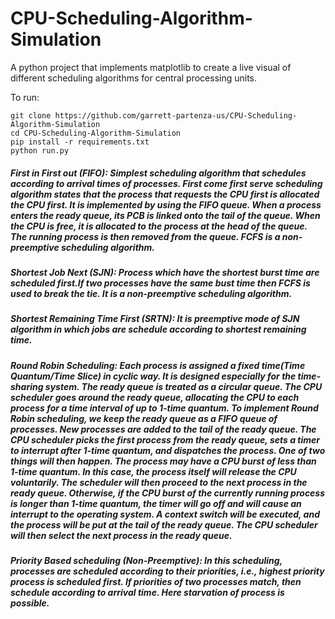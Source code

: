 # CPU-Scheduling-Algorithm-Simulation

A python project that implements matplotlib to create a live visual of different scheduling algorithms for central processing units. 

To run:
```
git clone https://github.com/garrett-partenza-us/CPU-Scheduling-Algorithm-Simulation
cd CPU-Scheduling-Algorithm-Simulation
pip install -r requirements.txt
python run.py
```

##### First in First out (FIFO): Simplest scheduling algorithm that schedules according to arrival times of processes. First come first serve scheduling algorithm states that the process that requests the CPU first is allocated the CPU first. It is implemented by using the FIFO queue. When a process enters the ready queue, its PCB is linked onto the tail of the queue. When the CPU is free, it is allocated to the process at the head of the queue. The running process is then removed from the queue. FCFS is a non-preemptive scheduling algorithm.

##### Shortest Job Next (SJN): Process which have the shortest burst time are scheduled first.If two processes have the same bust time then FCFS is used to break the tie. It is a non-preemptive scheduling algorithm.

##### Shortest Remaining Time First (SRTN): It is preemptive mode of SJN algorithm in which jobs are schedule according to shortest remaining time.

##### Round Robin Scheduling: Each process is assigned a fixed time(Time Quantum/Time Slice) in cyclic way. It is designed especially for the time-sharing system. The ready queue is treated as a circular queue. The CPU scheduler goes around the ready queue, allocating the CPU to each process for a time interval of up to 1-time quantum. To implement Round Robin scheduling, we keep the ready queue as a FIFO queue of processes. New processes are added to the tail of the ready queue. The CPU scheduler picks the first process from the ready queue, sets a timer to interrupt after 1-time quantum, and dispatches the process. One of two things will then happen. The process may have a CPU burst of less than 1-time quantum. In this case, the process itself will release the CPU voluntarily. The scheduler will then proceed to the next process in the ready queue. Otherwise, if the CPU burst of the currently running process is longer than 1-time quantum, the timer will go off and will cause an interrupt to the operating system. A context switch will be executed, and the process will be put at the tail of the ready queue. The CPU scheduler will then select the next process in the ready queue.

##### Priority Based scheduling (Non-Preemptive): In this scheduling, processes are scheduled according to their priorities, i.e., highest priority process is scheduled first. If priorities of two processes match, then schedule according to arrival time. Here starvation of process is possible.
